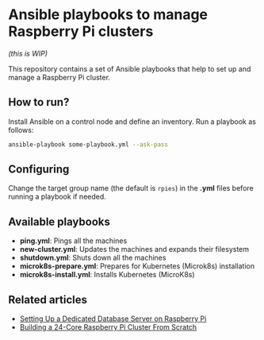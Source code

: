# Ansible playbooks to manage Raspberry Pi clusters

_(this is WIP)_

This repository contains a set of Ansible playbooks that help to set up and manage a Raspberry Pi cluster.

## How to run?

Install Ansible on a control node and define an inventory. Run a playbook as follows:

```bash
ansible-playbook some-playbook.yml --ask-pass
```

## Configuring

Change the target group name (the default is `rpies`) in the **.yml** files before running a playbook if needed.

## Available playbooks

* **ping.yml**: Pings all the machines
* **new-cluster.yml**: Updates the machines and expands their filesystem
* **shutdown.yml**: Shuts down all the machines
* **microk8s-prepare.yml**: Prepares for Kubernetes (Microk8s) installation
* **microk8s-install.yml**: Installs Kubernetes (MicroK8s)

## Related articles

* [Setting Up a Dedicated Database Server on Raspberry Pi](https://dzone.com/articles/set-up-a-dedicated-database-server-on-raspberry)
* [Building a 24-Core Raspberry Pi Cluster From Scratch](https://dzone.com/articles/building-a-24-core-raspberry-pi-cluster-from-scrat)
